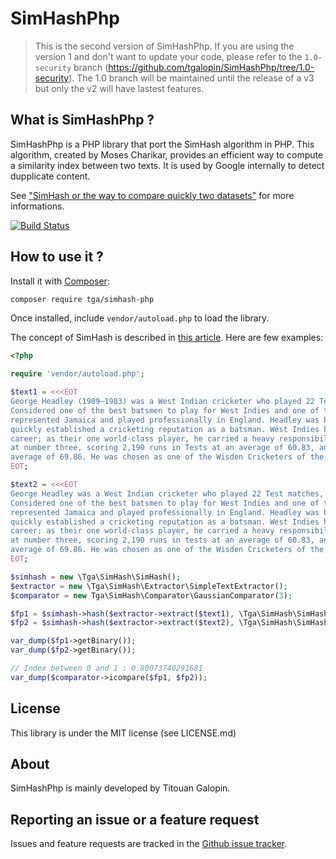 SimHashPhp
==========

> This is the second version of SimHashPhp. If you are using the version 1 and don't want to
> update your code, please refer to the `1.0-security` branch (https://github.com/tgalopin/SimHashPhp/tree/1.0-security).
> The 1.0 branch will be maintained until the release of a v3 but only the v2 will have lastest features.

What is SimHashPhp ?
--------------------

SimHashPhp is a PHP library that port the SimHash algorithm in PHP.
This algorithm, created by Moses Charikar, provides an efficient way to compute a similarity index between two texts.
It is used by Google internally to detect dupplicate content.

See ["SimHash or the way to compare quickly two datasets"](http://titouangalopin.com/blog/articles/2014/05/simhash-or-the-way-to-compare-quickly-two-datasets)
for more informations.

[![Build Status](https://secure.travis-ci.org/tgalopin/SimHashPhp.png?branch=master)](http://travis-ci.org/tgalopin/SimHashPhp)

How to use it ?
---------------

Install it with [Composer](https://getcomposer.org):

``` sh
composer require tga/simhash-php
```

Once installed, include `vendor/autoload.php` to load the library.

The concept of SimHash is described in [this article](http://titouangalopin.com/blog/articles/2014/05/simhash-or-the-way-to-compare-quickly-two-datasets).
Here are few examples:

``` php
<?php

require 'vendor/autoload.php';

$text1 = <<<EOT
George Headley (1909–1983) was a West Indian cricketer who played 22 Test matches, mostly before the Second World War.
Considered one of the best batsmen to play for West Indies and one of the greatest cricketers of all time, he also
represented Jamaica and played professionally in England. Headley was born in Panama but raised in Jamaica where he
quickly established a cricketing reputation as a batsman. West Indies had a weak cricket team through most of Headley's
career; as their one world-class player, he carried a heavy responsibility, and they depended on his batting. He batted
at number three, scoring 2,190 runs in Tests at an average of 60.83, and 9,921 runs in all first-class matches at an
average of 69.86. He was chosen as one of the Wisden Cricketers of the Year in 1934.
EOT;

$text2 = <<<EOT
George Headley was a West Indian cricketer who played 22 Test matches, mostly before the Second World War.
Considered one of the best batsmen to play for West Indies and one of the greatest cricketers of all time, he also
represented Jamaica and played professionally in England. Headley was born in Panama but raised in Jamaica where he
quickly established a cricketing reputation as a batsman. West Indies had a weak cricket team through most of Headley's
career; as their one world-class player, he carried a heavy responsibility, and they depended on his batting. He batted
at number three, scoring 2,190 runs in tests at an average of 60.83, and 9,921 runs in all first-class matches at an
average of 69.86. He was chosen as one of the Wisden Cricketers of the Year.
EOT;

$simhash = new \Tga\SimHash\SimHash();
$extractor = new \Tga\SimHash\Extractor\SimpleTextExtractor();
$comparator = new Tga\SimHash\Comparator\GaussianComparator(3);

$fp1 = $simhash->hash($extractor->extract($text1), \Tga\SimHash\SimHash::SIMHASH_64);
$fp2 = $simhash->hash($extractor->extract($text2), \Tga\SimHash\SimHash::SIMHASH_64);

var_dump($fp1->getBinary());
var_dump($fp2->getBinary());

// Index between 0 and 1 : 0.80073740291681
var_dump($comparator->icompare($fp1, $fp2));
```

License
-------

This library is under the MIT license (see LICENSE.md)

About
-----

SimHashPhp is mainly developed by Titouan Galopin.

Reporting an issue or a feature request
---------------------------------------

Issues and feature requests are tracked in the [Github issue tracker](https://github.com/tgalopin/SimHashPhp/issues).
